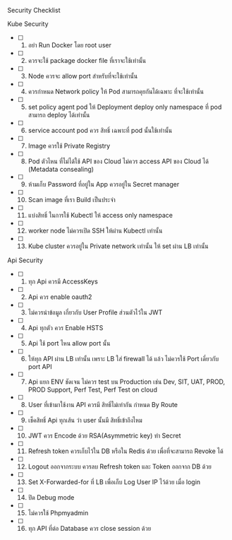 Security Checklist

Kube Security

  - [ ] 1. อย่า Run Docker โดย root user
  - [ ] 2. ควรจะใช้ package docker file ที่เราจะใช้เท่านั้น
  - [ ] 3. Node ควรจะ allow port สำหรับที่จะใช้เท่านั้น
  - [ ] 4. ควรกำหนด Network policy ให้ Pod สามารถคุยกันได้เฉพาะ ที่จะใช้เท่านั้น
  - [ ] 5. set policy agent pod ให้ Deployment deploy only namespace ที่ pod สามารถ deploy ได้เท่านั้น
  - [ ] 6. service account pod ควร สิทธิ์ เฉพาะที่ pod นั้นใช้เท่านั้น
  - [ ] 7. Image ควรใช้ Private Registry
  - [ ] 8. Pod ตัวไหน ที่ไม่ได้ใช้ API ของ Cloud ไม่ควร access API ของ Cloud ได้ (Metadata consealing)
  - [ ] 9. ห้ามเก็บ Password ที่อยู่ใน App ควรอยู่ใน Secret manager
  - [ ] 10. Scan image ที่เรา Build เป็นประจำ
  - [ ] 11. แบ่งสิทธิ์ ในการใช้ Kubectl ให้ access only namespace
  - [ ] 12. worker node ไม่ควรเปิด SSH ให้ผ่าน Kubectl เท่านั้น
  - [ ] 13. Kube cluster ควรอยู่ใน Private network เท่านั้น ให้ set ผ่าน LB เท่านั้น

Api Security

- [ ] 1. ทุก Api ควรมี AccessKeys
- [ ] 2. Api ควร enable oauth2
- [ ] 3. ไม่ควรนำข้อมูล เกี่ยวกับ User Profile ส่วนตัวไว้ใน JWT
- [ ] 4. Api ทุกตัว ควร Enable HSTS
- [ ] 5. Api ใช้ port ไหน allow port นั้น
- [ ] 6. ให้ทุก API ผ่าน LB เท่านั้น เพราะ LB ใส่ firewall ได้ แล้ว ไม่ควรใช้ Port เดี่ยวกับ port API
- [ ] 7. Api แยก ENV ชัดเจน ไม่ควร test บน Production เช่น Dev, SIT, UAT, PROD, PROD Support, Perf Test, Perf Test on cloud
- [ ] 8. User ที่เข้ามาใช้งาน API ควรมี สิทธิ์ไม่เท่ากัน กำหนด By Route
- [ ] 9. เช็คสิทธิ์ Api ทุกเส้น ว่า user นั้นมี สิทธิ์เข้าถึงไหม
- [ ] 10. JWT ควร Encode ด้วย RSA(Asymmetric key) ทำ Secret
- [ ] 11. Refresh token ควรเก็บไว้ใน DB หรือใน Redis ด้วย เพื่อที่จะสามารถ Revoke ได้
- [ ] 12. Logout ออกจากระบบ ควรลบ Refresh token และ Token ออกจาก DB ด้วย
- [ ] 13. Set X-Forwarded-for ที่ LB เพื่อเก็บ Log User IP ไว้ด้วย เมื่อ login
- [ ] 14. ปิด Debug mode
- [ ] 15. ไม่ควรใช้ Phpmyadmin
- [ ] 16. ทุก API ที่ต่อ Database ควร close session ด้วย


